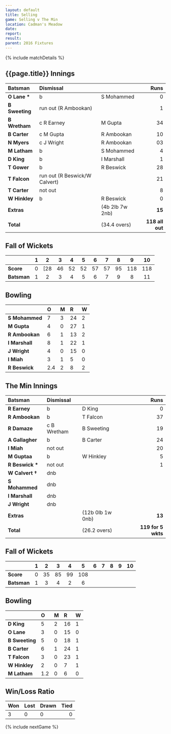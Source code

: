 ```yaml
---
layout: default
title: Selling
game: Selling v The Min
location: Cadman's Meadow
date: 
report: 
result: 
parent: 2016 Fixtures
---
```


{% include matchDetails %}

## {{page.title}} Innings

| Batsman | Dismissal | | Runs |
|:---|:---|---|---:|
| **O Lane &#42;** | b | S Mohammed | 0 | 
| **B Sweeting** | run out (R Ambookan) |  | 1 | 
| **B Wretham** | c R Earney | M Gupta | 34 | 
| **B Carter** | c M Gupta | R Ambookan | 10 | 
| **N Myers** | c J Wright | R Ambookan | 03 |
| **M Latham** | b | S Mohammed | 4 | 
| **D King** | b | I Marshall | 1 | 
| **T Gower** | b | R Beswick | 28 | 
| **T Falcon** | run out (R Beswick/W Calvert) |  | 21 |
| **T Carter** | not out |  | 8 | 
| **W Hinkley** | b | R Beswick | 0 | 
| **Extras** | | (4b 2lb 7w 2nb) | **15** | 
| **Total** | | (34.4 overs) | **118 all out** | 

## Fall of Wickets

| | 1 | 2 | 3 | 4 | 5 | 6 | 7 | 8 | 9 | 10 |
|---|:---:|:---:|:---:|:---:|:---:|:---:|:---:|:---:|:---:|:---:|
| **Score** | 0 | [28 | 46 | 52 | 52 | 57 | 57 | 95 | 118 | 118 | 
| **Batsman** | 1 | 2 | 3 | 4 | 5 | 6 | 7 | 9 | 8 | 11 | 

## Bowling

| | O | M | R | W |
|---|:---|:---|:---|:---|
| **S Mohammed** | 7 | 3 | 24 | 2 | 
| **M Gupta** | 4 | 0 | 27 | 1 | 
| **R Ambookan** | 6 | 1 | 13 | 2 | 
| **I Marshall** | 8 | 1 | 22 | 1 | 
| **J Wright** | 4 | 0 | 15 | 0 |
| **I Miah** | 3 | 1 | 5 | 0 |
| **R Beswick** | 2.4 | 2 | 8 | 2 |

## The Min Innings

| Batsman | Dismissal | | Runs |
|:---|:---|---|---:|
| **R Earney** | b | D King | 0 | 
| **R Ambookan** | b | T Falcon | 37 | 
| **R Damaze** | c B Wretham | B Sweeting | 19 | 
| **A Gallagher** | b | B Carter | 24 | 
| **I Miah** | not out |   | 20 | 
| **M Guptaa** | b | W Hinkley | 5 | 
| **R Beswick &#42;** | not out |  | 1 | 
| **W Calvert &#8224;** | dnb  |  |  | 
| **S Mohammed** | dnb  |  |  | 
| **I Marshall** | dnb |  |  |
| **J Wright** | dnb |  |  |
| **Extras** | | (12b 0lb 1w 0nb) | **13** | 
| **Total** | | (26.2 overs) | **119 for 5 wkts** | 

## Fall of Wickets

| | 1 | 2 | 3 | 4 | 5 | 6 | 7 | 8 | 9 | 10 |
|---|:---:|:---:|:---:|:---:|:---:|:---:|:---:|:---:|:---:|:---:|
| **Score** | 0 | 35 | 85 | 99 | 108 |  |  |  |  |  |
| **Batsman** | 1 | 3 | 4 | 2 | 6 |  |  |  |  |  |

## Bowling

| | O | M | R | W |
|---|:---|:---|:---|:---|
| **D King** | 5 | 2 | 16 | 1 | 
| **O Lane** | 3 | 0 | 15 | 0 | 
| **B Sweeting** | 5 | 0 | 18 | 1 | 
| **B Carter** | 6 | 1 | 24 | 1 |
| **T Falcon** | 3 | 0 | 23 | 1 | 
| **W Hinkley** | 2 | 0 | 7 | 1 |
| **M Latham** | 1.2 | 0 | 6 | 0 | 


## Win/Loss Ratio

| Won | Lost | Drawn | Tied |
|:---|:---|:---|---:|
| 3 | 0 | 0 | 0 |

{% include nextGame %}